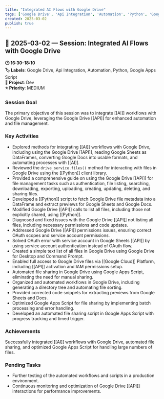 ```yaml
---
title: "Integrated AI Flows with Google Drive"
tags: ['Google Drive', 'Api Integration', 'Automation', 'Python', 'Google Apps Script']
created: 2025-03-02
publish: true
---
```


## 📅 2025-03-02 — Session: Integrated AI Flows with Google Drive

**🕒 16:30–18:10**  
**🏷️ Labels**: Google Drive, Api Integration, Automation, Python, Google Apps Script  
**📂 Project**: Dev  
**⭐ Priority**: MEDIUM  


### Session Goal
The primary objective of this session was to integrate [[AI]] workflows with Google Drive, leveraging the Google Drive [[API]] for enhanced automation and file management.

### Key Activities
- Explored methods for integrating [[AI]] workflows with Google Drive, including using the Google Drive [[API]], reading Google Sheets as DataFrames, converting Google Docs into usable formats, and automating processes with [[AI]].
- Reviewed the `drive_service.files()` method for interacting with files in Google Drive using the [[Python]] client library.
- Provided a comprehensive guide on using the Google Drive [[API]] for file management tasks such as authentication, file listing, searching, downloading, exporting, uploading, creating, updating, deleting, and sharing files.
- Developed a [[Python]] script to fetch Google Drive file metadata into a DataFrame and extract previews for Google Sheets and Google Docs.
- Modified Google Drive [[API]] calls to list all files, including those not explicitly shared, using [[Python]].
- Diagnosed and fixed issues with the Google Drive [[API]] not listing all files, including necessary permissions and code updates.
- Addressed Google Drive [[API]] permissions issues, ensuring correct OAuth scopes and service account permissions.
- Solved OAuth error with service account in Google Sheets [[API]] by using service account authentication instead of OAuth flow.
- Created a simple text list of all files in Google Drive using Google Drive for Desktop and Command Prompt.
- Enabled full access to Google Drive files via [[Google Cloud]] Platform, including [[API]] activation and IAM permissions setup.
- Automated file sharing in Google Drive using Google Apps Script, eliminating the need for manual sharing.
- Organized and automated workflows in Google Drive, including generating a directory tree and automating file sorting.
- Provided corrected code snippets for extracting previews from Google Sheets and Docs.
- Optimized Google Apps Script for file sharing by implementing batch processing and error handling.
- Developed an automated file sharing script in Google Apps Script with progress tracking and timed trigger.

### Achievements
Successfully integrated [[AI]] workflows with Google Drive, automated file sharing, and optimized Google Apps Script for handling large numbers of files.

### Pending Tasks
- Further testing of the automated workflows and scripts in a production environment.
- Continuous monitoring and optimization of Google Drive [[API]] interactions for performance improvements.
